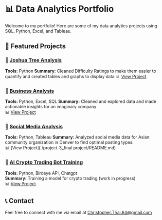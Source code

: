 # 📊 Data Analytics Portfolio

Welcome to my portfolio! Here are some of my data analytics projects using SQL, Python, Excel, and Tableau.

## 🚀 Featured Projects

### 🔹 [Joshua Tree Analysis](./project-1/)
**Tools:** Python
**Summary:**  Cleaned Difficulty Ratings to make them easier to quantify and created tables and graphs to display data 
📊 [View Project](./project-1_Joshua_Tree/README.md)  

### 🔹 [Business Analysis](./project-2/)
**Tools:** Python, Excel, SQL
**Summary:** Cleaned and explored data and made actionable insights for an imaginary company  
📊 [View Project](./project-2/README.md)  

### 🔹 [Social Media Analysis](./project-3/)
**Tools:** Python, Tableau
**Summary:** Analyzed social media data for Asian community organization in Denver to find optimal posting types.  
📊 [View Project](./project-3_final project/README.md)  

### 🔹 [AI Crypto Trading Bot Training](./project-4/)
**Tools:** Python, Birdeye API, Chatgpt  
**Summary:** Training a model for crypto trading (work in progress)  
📊 [View Project](./project-4_AI_Crypto_Trading_Bot_Training/README.md)


## 📞 Contact
Feel free to connect with me via email at Christopher.Thai.84@gmail.com
